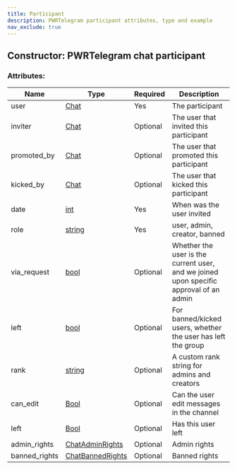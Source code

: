 ```yaml
---
title: Participant
description: PWRTelegram participant attributes, type and example
nav_exclude: true
---
```

## Constructor: PWRTelegram chat participant  



### Attributes:

| Name     |    Type       | Required | Description|
|----------|---------------|----------|------------|
|user|[Chat](Chat.html) | Yes| The participant|
|inviter|[Chat](Chat.html) | Optional|The user that invited this participant|
|promoted_by|[Chat](Chat.html) | Optional|The user that promoted this participant|
|kicked_by|[Chat](Chat.html) | Optional|The user that kicked this participant|
|date|[int](API_docs/types/int.html) | Yes|When was the user invited|
|role|[string](API_docs/types/string.html) | Yes|user, admin, creator, banned|
|via_request|[bool](API_docs/types/bool.html) | Optional|Whether the user is the current user, and we joined upon specific approval of an admin|
|left|[bool](API_docs/types/bool.html) | Optional|For banned/kicked users, whether the user has left the group|
|rank|[string](API_docs/types/string.html) | Optional|A custom rank string for admins and creators|
|can_edit|[Bool](API_docs/types/Bool.html) | Optional|Can the user edit messages in the channel|
|left|[Bool](API_docs/types/Bool.html) | Optional|Has this user left|
|admin_rights|[ChatAdminRights](API_docs/types/ChatAdminRights.html) | Optional|Admin rights|
|banned_rights|[ChatBannedRights](API_docs/types/ChatBannedRights.html) | Optional|Banned rights|
